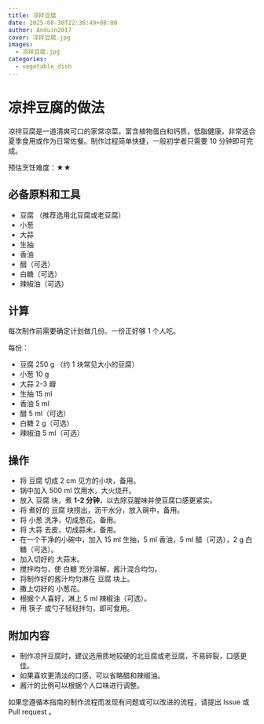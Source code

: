 ```yaml
---
title: 凉拌豆腐
date: 2025-08-30T22:36:49+08:00
author: Anduin2017
cover: 凉拌豆腐.jpg
images:
  - 凉拌豆腐.jpg
categories:
  - vegetable_dish
---
```


# 凉拌豆腐的做法

凉拌豆腐是一道清爽可口的家常凉菜。富含植物蛋白和钙质，低脂健康，非常适合夏季食用或作为日常佐餐。制作过程简单快捷，一般初学者只需要 10 分钟即可完成。

预估烹饪难度：★★

## 必备原料和工具

- 豆腐 （推荐选用北豆腐或老豆腐）
- 小葱
- 大蒜
- 生抽
- 香油
- 醋（可选）
- 白糖（可选）
- 辣椒油（可选）

## 计算

每次制作前需要确定计划做几份。一份正好够 1 个人吃。

每份：

- 豆腐 250 g （约 1 块常见大小的豆腐）
- 小葱 10 g
- 大蒜 2-3 瓣
- 生抽 15 ml
- 香油 5 ml
- 醋 5 ml（可选）
- 白糖 2 g（可选）
- 辣椒油 5 ml（可选）

## 操作

- 将 豆腐 切成 2 cm 见方的小块，备用。
- 锅中加入 500 ml 饮用水，大火烧开。
- 放入 豆腐 块，煮 **1-2 分钟**，以去除豆腥味并使豆腐口感更紧实。
- 将 煮好的 豆腐 块捞出，沥干水分，放入碗中，备用。
- 将 小葱 洗净，切成葱花，备用。
- 将 大蒜 去皮，切成蒜末，备用。
- 在一个干净的小碗中，加入 15 ml 生抽，5 ml 香油，5 ml 醋（可选），2 g 白糖（可选）。
- 加入切好的 大蒜末。
- 搅拌均匀，使 白糖 充分溶解，酱汁混合均匀。
- 将制作好的酱汁均匀淋在 豆腐 块上。
- 撒上切好的 小葱花。
- 根据个人喜好，淋上 5 ml 辣椒油（可选）。
- 用 筷子 或勺子轻轻拌匀，即可食用。

## 附加内容

- 制作凉拌豆腐时，建议选用质地较硬的北豆腐或老豆腐，不易碎裂，口感更佳。
- 如果喜欢更清淡的口感，可以省略醋和辣椒油。
- 酱汁的比例可以根据个人口味进行调整。

如果您遵循本指南的制作流程而发现有问题或可以改进的流程，请提出 Issue 或 Pull request 。
